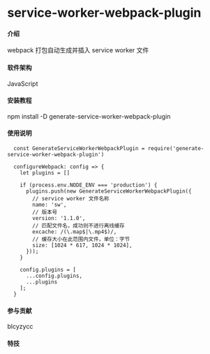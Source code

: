 # service-worker-webpack-plugin

#### 介绍
webpack 打包自动生成并插入 service worker 文件


#### 软件架构
JavaScript


#### 安装教程
npm install -D generate-service-worker-webpack-plugin


#### 使用说明
```
  const GenerateServiceWorkerWebpackPlugin = require('generate-service-worker-webpack-plugin')

  configureWebpack: config => {
    let plugins = []

    if (process.env.NODE_ENV === 'production') {
      plugins.push(new GenerateServiceWorkerWebpackPlugin({
        // service worker 文件名称
        name: 'sw',
        // 版本号
        version: '1.1.0',
        // 匹配文件名，成功则不进行离线缓存
        excache: /(\.map$|\.mp4$)/,
        // 缓存大小在此范围内文件，单位：字节
        size: [1024 * 617, 1024 * 1024],
      }));
    }

    config.plugins = [
      ...config.plugins,
      ...plugins
    ];
  }
```
#### 参与贡献
blcyzycc


#### 特技

